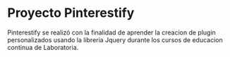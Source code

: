# Proyecto Pinterestify
Pinterestify se realizó con la finalidad de aprender la creacion de plugin personalizados usando la libreria Jquery durante los cursos de educacion continua de Laboratoria.
